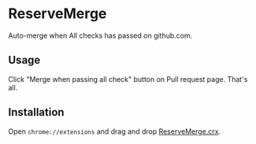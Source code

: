 # ReserveMerge
Auto-merge when All checks has passed on github.com.

## Usage
Click "Merge when passing all check" button on Pull request page.
That's all.

## Installation
Open `chrome://extensions` and drag and drop [ReserveMerge.crx](https://github.com/beryu/ReserveMerge/raw/master/ReserveMerge.crx).